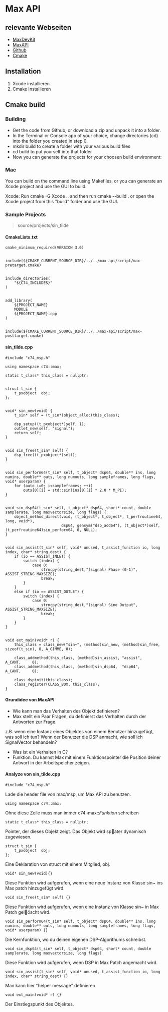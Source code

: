 # Max API

## relevante Webseiten

- [MaxDevKit](https://github.com/Cycling74/max-devkit.git)
- [MaxAPI](https://cycling74.com/sdk/max-sdk-7.3.3/html/chapter_msp_anatomy.html)
- [Github](https://github.com/Cycling74/max-api)
- [Cmake](https://cmake.org/download/)

## Installation

1. Xcode installieren
2. Cmake Installieren

## Cmake build

### Building
- Get the code from Github, or download a zip and unpack it into a folder.
- In the Terminal or Console app of your choice, change directories (cd) into the folder you created in step 0.
- mkdir build to create a folder with your various build files
- cd build to put yourself into that folder
- Now you can generate the projects for your choosen build environment:

### Mac
You can build on the command line using Makefiles, or you can generate an Xcode project and use the GUI to build.

Xcode: Run cmake -G Xcode .. and then run cmake --build . or open the Xcode project from this "build" folder and use the GUI.

### Sample Projects

> source/projects/sin_tilde

#### CmakeLists.txt
```
cmake_minimum_required(VERSION 3.0)


include(${CMAKE_CURRENT_SOURCE_DIR}/../../max-api/script/max-pretarget.cmake)


include_directories( 
	"${C74_INCLUDES}"
)


add_library( 
	${PROJECT_NAME} 
	MODULE
	${PROJECT_NAME}.cpp
)


include(${CMAKE_CURRENT_SOURCE_DIR}/../../max-api/script/max-posttarget.cmake)
```

#### sin_tilde.cpp
```
#include "c74_msp.h"

using namespace c74::max;

static t_class* this_class = nullptr;


struct t_sin {
	t_pxobject	obj;
};


void* sin_new(void) {
	t_sin* self = (t_sin*)object_alloc(this_class);
	
	dsp_setup((t_pxobject*)self, 1);
	outlet_new(self, "signal");
	return self;
}


void sin_free(t_sin* self) {
	dsp_free((t_pxobject*)self);
}


void sin_perform64(t_sin* self, t_object* dsp64, double** ins, long numins, double** outs, long numouts, long sampleframes, long flags, void* userparam) {
	for (auto i=0; i<sampleframes; ++i)
		outs[0][i] = std::sin(ins[0][i] * 2.0 * M_PI);
}


void sin_dsp64(t_sin* self, t_object* dsp64, short* count, double samplerate, long maxvectorsize, long flags) {
	object_method_direct(void, (t_object*, t_object*, t_perfroutine64, long, void*),
						 dsp64, gensym("dsp_add64"), (t_object*)self, (t_perfroutine64)sin_perform64, 0, NULL);
}


void sin_assist(t_sin* self, void* unused, t_assist_function io, long index, char* string_dest) {
	if (io == ASSIST_INLET) {
		switch (index) {
			case 0: 
				strncpy(string_dest,"(signal) Phase (0-1)", ASSIST_STRING_MAXSIZE); 
				break;
		}
	}
	else if (io == ASSIST_OUTLET) {
		switch (index) {
			case 0: 
				strncpy(string_dest,"(signal) Sine Output", ASSIST_STRING_MAXSIZE); 
				break;
		}
	}
}


void ext_main(void* r) {
	this_class = class_new("sin~", (method)sin_new, (method)sin_free, sizeof(t_sin), 0, A_GIMME, 0);

	class_addmethod(this_class, (method)sin_assist,	"assist",	A_CANT,		0);
	class_addmethod(this_class, (method)sin_dsp64,	"dsp64",	A_CANT,		0);
	
	class_dspinit(this_class);
	class_register(CLASS_BOX, this_class);
}
```
#### Grundidee von MaxAPI

- Wie kann man das Verhalten des Objekt definieren?
- Max stellt ein Paar Fragen, du definierst das Verhalten durch der Antworten zur Frage.

z.B. wenn eine Instanz eines Objektes von einem Benutzer hinzugefügt, was soll ich tun?
Wenn der Benutzer die DSP anmacht, wie soll ich SignalVector behandeln?

- Was ist ein Verhalten in C?
- Funktion. Du kannst Max mit einem Funktionspointer die Position deiner Antwort in der Arbeitspeicher zeigen. 

#### Analyze von sin_tilde.cpp 

```
#include "c74_msp.h"
```
Lade die header file von max/msp, um Max API zu benutzen.

```
using namespace c74::max;
```
Ohne diese Zeile muss man immer c74::max::*Funktion* schreiben

```
static t_class* this_class = nullptr;
```
Pointer, der dieses Objekt zeigt. Das Objekt wird sp￿äter dynamisch zugewiesen.

```
struct t_sin {
	t_pxobject	obj;
};
```
Eine Deklaration von struct mit einem Mitglied, obj.

```
void* sin_new(void){} 
```
Diese Funktion wird aufgerufen, wenn eine neue Instanz von Klasse sin~ ins Max patch hinzugefügt wird.

```
void sin_free(t_sin* self) {}
```
Diese Funktion wird aufgerufen, wenn eine Instanz von Klasse sin~ in Max Patch gel￿öscht wird.

```
void sin_perform64(t_sin* self, t_object* dsp64, double** ins, long numins, double** outs, long numouts, long sampleframes, long flags, void* userparam) {}
```
Die Kernfunktion, wo du deinen eigenen DSP-Algorithums schreibst.

```
void sin_dsp64(t_sin* self, t_object* dsp64, short* count, double samplerate, long maxvectorsize, long flags)
```
Diese Funktion wird aufgerufen, wenn DSP in Max Patch angemacht wird.

```
void sin_assist(t_sin* self, void* unused, t_assist_function io, long index, char* string_dest) {}
```
Man kann hier "helper message" definieren

```
void ext_main(void* r) {}
```
Der Einstiegspunkt des Objektes.



